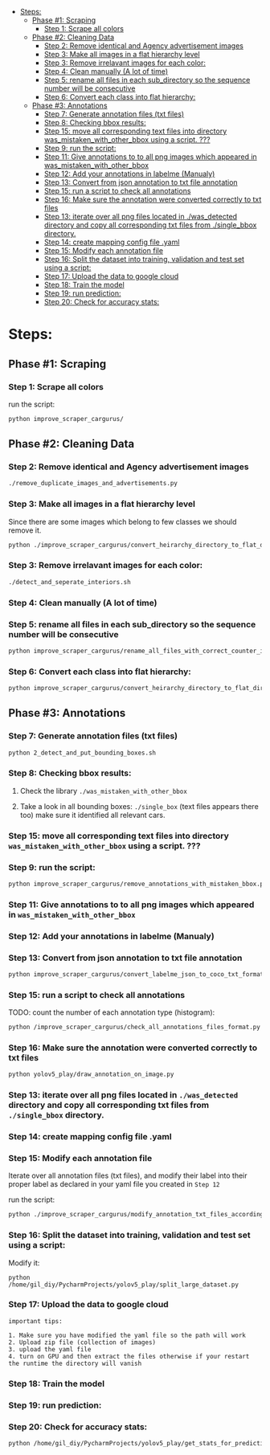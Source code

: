 <!--ts-->
   * [Steps:](#steps)
      * [Phase #1: Scraping](#phase-1-scraping)
         * [Step 1: Scrape all colors](#step-1-scrape-all-colors)
      * [Phase #2: Cleaning Data](#phase-2-cleaning-data)
         * [Step 2:  Remove identical and Agency advertisement images](#step-2--remove-identical-and-agency-advertisement-images)
         * [Step 3: Make all images in a flat hierarchy level](#step-3-make-all-images-in-a-flat-hierarchy-level)
         * [Step 3:  Remove irrelavant images for each color:](#step-3--remove-irrelavant-images-for-each-color)
         * [Step 4: Clean manually (A lot of time)](#step-4-clean-manually-a-lot-of-time)
         * [Step 5: rename all files in each sub_directory so the sequence number will be consecutive](#step-5-rename-all-files-in-each-sub_directory-so-the-sequence-number-will-be-consecutive)
         * [Step 6: Convert each class into flat hierarchy:](#step-6-convert-each-class-into-flat-hierarchy)
      * [Phase #3: Annotations](#phase-3-annotations)
         * [Step 7: Generate annotation files (txt files)](#step-7-generate-annotation-files-txt-files)
         * [Step 8: Checking bbox results:](#step-8-checking-bbox-results)
         * [Step 15: move all corresponding text files into directory was_mistaken_with_other_bbox using a script. ???](#step-15-move-all-corresponding-text-files-into-directory-was_mistaken_with_other_bbox-using-a-script-)
         * [Step 9: run the script:](#step-9-run-the-script)
         * [Step 11: Give annotations to to all png images which appeared in was_mistaken_with_other_bbox](#step-11-give-annotations-to-to-all-png-images-which-appeared-in-was_mistaken_with_other_bbox)
         * [Step 12: Add your annotations in labelme (Manualy)](#step-12-add-your-annotations-in-labelme-manualy)
         * [Step 13: Convert from json annotation to txt file annotation](#step-13-convert-from-json-annotation-to-txt-file-annotation)
         * [Step 15: run a script to check all annotations](#step-15-run-a-script-to-check-all-annotations)
         * [Step 16: Make sure the annotation were converted correctly to txt files](#step-16-make-sure-the-annotation-were-converted-correctly-to-txt-files)
         * [Step 13: iterate over all png files located in ./was_detected directory and copy all corresponding txt files from ./single_bbox directory.](#step-13-iterate-over-all-png-files-located-in-was_detected-directory-and-copy-all-corresponding-txt-files-from-single_bbox-directory)
         * [Step 14: create mapping config file .yaml](#step-14-create-mapping-config-file-yaml)
         * [Step 15: Modify each annotation file](#step-15-modify-each-annotation-file)
         * [Step 16:  Split the dataset into training, validation and test set using a script:](#step-16--split-the-dataset-into-training-validation-and-test-set-using-a-script)
         * [Step 17: Upload the data to google cloud](#step-17-upload-the-data-to-google-cloud)
         * [Step 18: Train the model](#step-18-train-the-model)
         * [Step 19: run prediction:](#step-19-run-prediction)
         * [Step 20: Check for accuracy stats:](#step-20-check-for-accuracy-stats)

<!-- Added by: gil_diy, at: Thu Nov 12 13:05:45 IST 2020 -->

<!--te-->

# Steps:

## Phase #1: Scraping

### Step 1: Scrape all colors

run the script:
```bash
python improve_scraper_cargurus/
```

## Phase #2: Cleaning Data

### Step 2:  Remove identical and Agency advertisement images

```bash
./remove_duplicate_images_and_advertisements.py
```

### Step 3: Make all images in a flat hierarchy level

Since there are some images which belong to few classes we should remove it.

```bash
python ./improve_scraper_cargurus/convert_heirarchy_directory_to_flat_directory.py
```


### Step 3:  Remove irrelavant images for each color:

```bash
./detect_and_seperate_interiors.sh
```

### Step 4: Clean manually (A lot of time)

### Step 5: rename all files in each sub_directory so the sequence number will be consecutive

```bash
python improve_scraper_cargurus/rename_all_files_with_correct_counter_in_nested_directories.py
```

### Step 6: Convert each class into flat hierarchy:

```bash
python improve_scraper_cargurus/convert_heirarchy_directory_to_flat_directory.py
```

## Phase #3: Annotations

### Step 7: Generate annotation files (txt files)

```bash
python 2_detect_and_put_bounding_boxes.sh
```

### Step 8: Checking bbox results:

1. Check the library `./was_mistaken_with_other_bbox`

2. Take a look in all bounding boxes: `./single_box` (text files appears there too) make sure it 
   identified all relevant cars.

### Step 15: move all corresponding text files into directory `was_mistaken_with_other_bbox` using a script. ???

### Step 9: run the script:

```bash
python improve_scraper_cargurus/remove_annotations_with_mistaken_bbox.py
```

### Step 11: Give annotations to to all png images which appeared in `was_mistaken_with_other_bbox`

### Step 12: Add your annotations in labelme (Manualy)

### Step 13: Convert from json annotation to txt file annotation

```bash
python improve_scraper_cargurus/convert_labelme_json_to_coco_txt_format.py
```

### Step 15: run a script to check all annotations

TODO: count the number of each annotation type (histogram):

```bash
python /improve_scraper_cargurus/check_all_annotations_files_format.py
```

### Step 16: Make sure the annotation were converted correctly to txt files

```bash
python yolov5_play/draw_annotation_on_image.py
```


### Step 13: iterate over all png files located in `./was_detected` directory and copy all corresponding txt files from `./single_bbox` directory. 

### Step 14: create mapping config file .yaml

### Step 15: Modify each annotation file

Iterate over all annotation files (txt files), and modify their label into their proper label as declared in your yaml file you created in `Step 12`

run the script:
   
```bash
python ./improve_scraper_cargurus/modify_annotation_txt_files_according_to_classes_new.py
```

    
### Step 16:  Split the dataset into training, validation and test set using a script:

Modify it:

```
python /home/gil_diy/PycharmProjects/yolov5_play/split_large_dataset.py
```

### Step 17: Upload the data to google cloud
	
	important tips:
	
	1. Make sure you have modified the yaml file so the path will work  
	2. Upload zip file (collection of images)
	3. upload the yaml file
	4. turn on GPU and then extract the files otherwise if your restart the runtime the directory will vanish

 
### Step 18: Train the model

### Step 19: run prediction:

### Step 20: Check for accuracy stats:

```bash
python /home/gil_diy/PycharmProjects/yolov5_play/get_stats_for_prediction.py
```